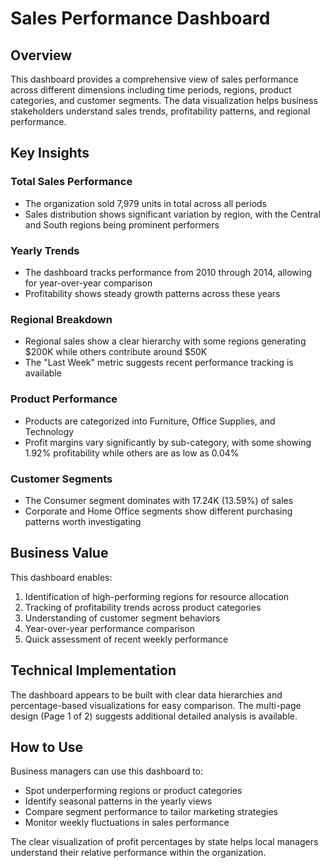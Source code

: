 # Sales Performance Dashboard

## Overview
This dashboard provides a comprehensive view of sales performance across different dimensions including time periods, regions, product categories, and customer segments. The data visualization helps business stakeholders understand sales trends, profitability patterns, and regional performance.

## Key Insights

### Total Sales Performance
- The organization sold 7,979 units in total across all periods
- Sales distribution shows significant variation by region, with the Central and South regions being prominent performers

### Yearly Trends
- The dashboard tracks performance from 2010 through 2014, allowing for year-over-year comparison
- Profitability shows steady growth patterns across these years

### Regional Breakdown
- Regional sales show a clear hierarchy with some regions generating $200K while others contribute around $50K
- The "Last Week" metric suggests recent performance tracking is available

### Product Performance
- Products are categorized into Furniture, Office Supplies, and Technology
- Profit margins vary significantly by sub-category, with some showing 1.92% profitability while others are as low as 0.04%

### Customer Segments
- The Consumer segment dominates with 17.24K (13.59%) of sales
- Corporate and Home Office segments show different purchasing patterns worth investigating

## Business Value
This dashboard enables:
1. Identification of high-performing regions for resource allocation
2. Tracking of profitability trends across product categories
3. Understanding of customer segment behaviors
4. Year-over-year performance comparison
5. Quick assessment of recent weekly performance

## Technical Implementation
The dashboard appears to be built with clear data hierarchies and percentage-based visualizations for easy comparison. The multi-page design (Page 1 of 2) suggests additional detailed analysis is available.

## How to Use
Business managers can use this dashboard to:
- Spot underperforming regions or product categories
- Identify seasonal patterns in the yearly views
- Compare segment performance to tailor marketing strategies
- Monitor weekly fluctuations in sales performance

The clear visualization of profit percentages by state helps local managers understand their relative performance within the organization.
